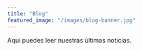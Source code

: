 ```yaml
---
title: "Blog"
featured_image: "/images/blog-banner.jpg"
---
```


Aquí puedes leer nuestras últimas noticias.
